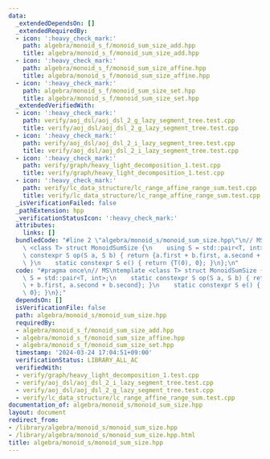 ```yaml
---
data:
  _extendedDependsOn: []
  _extendedRequiredBy:
  - icon: ':heavy_check_mark:'
    path: algebra/monoid_s_f/monoid_sum_size_add.hpp
    title: algebra/monoid_s_f/monoid_sum_size_add.hpp
  - icon: ':heavy_check_mark:'
    path: algebra/monoid_s_f/monoid_sum_size_affine.hpp
    title: algebra/monoid_s_f/monoid_sum_size_affine.hpp
  - icon: ':heavy_check_mark:'
    path: algebra/monoid_s_f/monoid_sum_size_set.hpp
    title: algebra/monoid_s_f/monoid_sum_size_set.hpp
  _extendedVerifiedWith:
  - icon: ':heavy_check_mark:'
    path: verify/aoj_dsl/aoj_dsl_2_g_lazy_segment_tree.test.cpp
    title: verify/aoj_dsl/aoj_dsl_2_g_lazy_segment_tree.test.cpp
  - icon: ':heavy_check_mark:'
    path: verify/aoj_dsl/aoj_dsl_2_i_lazy_segment_tree.test.cpp
    title: verify/aoj_dsl/aoj_dsl_2_i_lazy_segment_tree.test.cpp
  - icon: ':heavy_check_mark:'
    path: verify/graph/heavy_light_decomposition_1.test.cpp
    title: verify/graph/heavy_light_decomposition_1.test.cpp
  - icon: ':heavy_check_mark:'
    path: verify/lc_data_structure/lc_range_affine_range_sum.test.cpp
    title: verify/lc_data_structure/lc_range_affine_range_sum.test.cpp
  _isVerificationFailed: false
  _pathExtension: hpp
  _verificationStatusIcon: ':heavy_check_mark:'
  attributes:
    links: []
  bundledCode: "#line 2 \"algebra/monoid_s/monoid_sum_size.hpp\"\n// MS\ntemplate\
    \ <class T> struct MonoidSumSize {\n    using S = std::pair<T, int>;\n    static\
    \ constexpr S op(S a, S b) { return {a.first + b.first, a.second + b.second};\
    \ }\n    static constexpr S e() { return {T(0), 0}; }\n};\n"
  code: "#pragma once\n// MS\ntemplate <class T> struct MonoidSumSize {\n    using\
    \ S = std::pair<T, int>;\n    static constexpr S op(S a, S b) { return {a.first\
    \ + b.first, a.second + b.second}; }\n    static constexpr S e() { return {T(0),\
    \ 0}; }\n};"
  dependsOn: []
  isVerificationFile: false
  path: algebra/monoid_s/monoid_sum_size.hpp
  requiredBy:
  - algebra/monoid_s_f/monoid_sum_size_add.hpp
  - algebra/monoid_s_f/monoid_sum_size_affine.hpp
  - algebra/monoid_s_f/monoid_sum_size_set.hpp
  timestamp: '2024-03-24 17:04:51+09:00'
  verificationStatus: LIBRARY_ALL_AC
  verifiedWith:
  - verify/graph/heavy_light_decomposition_1.test.cpp
  - verify/aoj_dsl/aoj_dsl_2_i_lazy_segment_tree.test.cpp
  - verify/aoj_dsl/aoj_dsl_2_g_lazy_segment_tree.test.cpp
  - verify/lc_data_structure/lc_range_affine_range_sum.test.cpp
documentation_of: algebra/monoid_s/monoid_sum_size.hpp
layout: document
redirect_from:
- /library/algebra/monoid_s/monoid_sum_size.hpp
- /library/algebra/monoid_s/monoid_sum_size.hpp.html
title: algebra/monoid_s/monoid_sum_size.hpp
---
```

